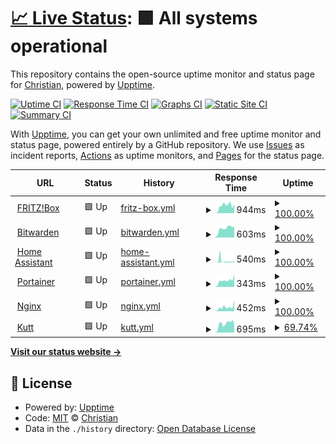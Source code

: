 # [📈 Live Status](https://status.fussel.tv): <!--live status--> **🟩 All systems operational**

This repository contains the open-source uptime monitor and status page for [Christian](https://status.fussel.tv), powered by [Upptime](https://github.com/upptime/upptime).

[![Uptime CI](https://github.com/FusselTV/status/workflows/Uptime%20CI/badge.svg)](https://github.com/FusselTV/status/actions?query=workflow%3A%22Uptime+CI%22)
[![Response Time CI](https://github.com/FusselTV/status/workflows/Response%20Time%20CI/badge.svg)](https://github.com/FusselTV/status/actions?query=workflow%3A%22Response+Time+CI%22)
[![Graphs CI](https://github.com/FusselTV/status/workflows/Graphs%20CI/badge.svg)](https://github.com/FusselTV/status/actions?query=workflow%3A%22Graphs+CI%22)
[![Static Site CI](https://github.com/FusselTV/status/workflows/Static%20Site%20CI/badge.svg)](https://github.com/FusselTV/status/actions?query=workflow%3A%22Static+Site+CI%22)
[![Summary CI](https://github.com/FusselTV/status/workflows/Summary%20CI/badge.svg)](https://github.com/FusselTV/status/actions?query=workflow%3A%22Summary+CI%22)

With [Upptime](https://upptime.js.org), you can get your own unlimited and free uptime monitor and status page, powered entirely by a GitHub repository. We use [Issues](https://github.com/FusselTV/status/issues) as incident reports, [Actions](https://github.com/FusselTV/status/actions) as uptime monitors, and [Pages](https://status.fussel.tv) for the status page.

<!--start: status pages-->
<!-- This summary is generated by Upptime (https://github.com/upptime/upptime) -->
<!-- Do not edit this manually, your changes will be overwritten -->
<!-- prettier-ignore -->
| URL | Status | History | Response Time | Uptime |
| --- | ------ | ------- | ------------- | ------ |
| <img alt="" src="https://upload.wikimedia.org/wikipedia/de/6/68/Fritz%21_Logo.svg" height="13"> [FRITZ!Box](https://avm.fussel.tv) | 🟩 Up | [fritz-box.yml](https://github.com/FusselTV/status/commits/HEAD/history/fritz-box.yml) | <details><summary><img alt="Response time graph" src="./graphs/fritz-box/response-time-week.png" height="20"> 944ms</summary><br><a href="https://status.fussel.tv/history/fritz-box"><img alt="Response time 655" src="https://img.shields.io/endpoint?url=https%3A%2F%2Fraw.githubusercontent.com%2FFusselTV%2Fstatus%2FHEAD%2Fapi%2Ffritz-box%2Fresponse-time.json"></a><br><a href="https://status.fussel.tv/history/fritz-box"><img alt="24-hour response time 803" src="https://img.shields.io/endpoint?url=https%3A%2F%2Fraw.githubusercontent.com%2FFusselTV%2Fstatus%2FHEAD%2Fapi%2Ffritz-box%2Fresponse-time-day.json"></a><br><a href="https://status.fussel.tv/history/fritz-box"><img alt="7-day response time 944" src="https://img.shields.io/endpoint?url=https%3A%2F%2Fraw.githubusercontent.com%2FFusselTV%2Fstatus%2FHEAD%2Fapi%2Ffritz-box%2Fresponse-time-week.json"></a><br><a href="https://status.fussel.tv/history/fritz-box"><img alt="30-day response time 687" src="https://img.shields.io/endpoint?url=https%3A%2F%2Fraw.githubusercontent.com%2FFusselTV%2Fstatus%2FHEAD%2Fapi%2Ffritz-box%2Fresponse-time-month.json"></a><br><a href="https://status.fussel.tv/history/fritz-box"><img alt="1-year response time 655" src="https://img.shields.io/endpoint?url=https%3A%2F%2Fraw.githubusercontent.com%2FFusselTV%2Fstatus%2FHEAD%2Fapi%2Ffritz-box%2Fresponse-time-year.json"></a></details> | <details><summary><a href="https://status.fussel.tv/history/fritz-box">100.00%</a></summary><a href="https://status.fussel.tv/history/fritz-box"><img alt="All-time uptime 99.93%" src="https://img.shields.io/endpoint?url=https%3A%2F%2Fraw.githubusercontent.com%2FFusselTV%2Fstatus%2FHEAD%2Fapi%2Ffritz-box%2Fuptime.json"></a><br><a href="https://status.fussel.tv/history/fritz-box"><img alt="24-hour uptime 100.00%" src="https://img.shields.io/endpoint?url=https%3A%2F%2Fraw.githubusercontent.com%2FFusselTV%2Fstatus%2FHEAD%2Fapi%2Ffritz-box%2Fuptime-day.json"></a><br><a href="https://status.fussel.tv/history/fritz-box"><img alt="7-day uptime 100.00%" src="https://img.shields.io/endpoint?url=https%3A%2F%2Fraw.githubusercontent.com%2FFusselTV%2Fstatus%2FHEAD%2Fapi%2Ffritz-box%2Fuptime-week.json"></a><br><a href="https://status.fussel.tv/history/fritz-box"><img alt="30-day uptime 99.74%" src="https://img.shields.io/endpoint?url=https%3A%2F%2Fraw.githubusercontent.com%2FFusselTV%2Fstatus%2FHEAD%2Fapi%2Ffritz-box%2Fuptime-month.json"></a><br><a href="https://status.fussel.tv/history/fritz-box"><img alt="1-year uptime 99.93%" src="https://img.shields.io/endpoint?url=https%3A%2F%2Fraw.githubusercontent.com%2FFusselTV%2Fstatus%2FHEAD%2Fapi%2Ffritz-box%2Fuptime-year.json"></a></details>
| <img alt="" src="https://products.containerize.com/password-management/bitwarden/menu_image.png" height="13"> [Bitwarden](https://vault.fussel.tv) | 🟩 Up | [bitwarden.yml](https://github.com/FusselTV/status/commits/HEAD/history/bitwarden.yml) | <details><summary><img alt="Response time graph" src="./graphs/bitwarden/response-time-week.png" height="20"> 603ms</summary><br><a href="https://status.fussel.tv/history/bitwarden"><img alt="Response time 1188" src="https://img.shields.io/endpoint?url=https%3A%2F%2Fraw.githubusercontent.com%2FFusselTV%2Fstatus%2FHEAD%2Fapi%2Fbitwarden%2Fresponse-time.json"></a><br><a href="https://status.fussel.tv/history/bitwarden"><img alt="24-hour response time 811" src="https://img.shields.io/endpoint?url=https%3A%2F%2Fraw.githubusercontent.com%2FFusselTV%2Fstatus%2FHEAD%2Fapi%2Fbitwarden%2Fresponse-time-day.json"></a><br><a href="https://status.fussel.tv/history/bitwarden"><img alt="7-day response time 603" src="https://img.shields.io/endpoint?url=https%3A%2F%2Fraw.githubusercontent.com%2FFusselTV%2Fstatus%2FHEAD%2Fapi%2Fbitwarden%2Fresponse-time-week.json"></a><br><a href="https://status.fussel.tv/history/bitwarden"><img alt="30-day response time 1587" src="https://img.shields.io/endpoint?url=https%3A%2F%2Fraw.githubusercontent.com%2FFusselTV%2Fstatus%2FHEAD%2Fapi%2Fbitwarden%2Fresponse-time-month.json"></a><br><a href="https://status.fussel.tv/history/bitwarden"><img alt="1-year response time 1188" src="https://img.shields.io/endpoint?url=https%3A%2F%2Fraw.githubusercontent.com%2FFusselTV%2Fstatus%2FHEAD%2Fapi%2Fbitwarden%2Fresponse-time-year.json"></a></details> | <details><summary><a href="https://status.fussel.tv/history/bitwarden">100.00%</a></summary><a href="https://status.fussel.tv/history/bitwarden"><img alt="All-time uptime 98.51%" src="https://img.shields.io/endpoint?url=https%3A%2F%2Fraw.githubusercontent.com%2FFusselTV%2Fstatus%2FHEAD%2Fapi%2Fbitwarden%2Fuptime.json"></a><br><a href="https://status.fussel.tv/history/bitwarden"><img alt="24-hour uptime 100.00%" src="https://img.shields.io/endpoint?url=https%3A%2F%2Fraw.githubusercontent.com%2FFusselTV%2Fstatus%2FHEAD%2Fapi%2Fbitwarden%2Fuptime-day.json"></a><br><a href="https://status.fussel.tv/history/bitwarden"><img alt="7-day uptime 100.00%" src="https://img.shields.io/endpoint?url=https%3A%2F%2Fraw.githubusercontent.com%2FFusselTV%2Fstatus%2FHEAD%2Fapi%2Fbitwarden%2Fuptime-week.json"></a><br><a href="https://status.fussel.tv/history/bitwarden"><img alt="30-day uptime 93.33%" src="https://img.shields.io/endpoint?url=https%3A%2F%2Fraw.githubusercontent.com%2FFusselTV%2Fstatus%2FHEAD%2Fapi%2Fbitwarden%2Fuptime-month.json"></a><br><a href="https://status.fussel.tv/history/bitwarden"><img alt="1-year uptime 98.51%" src="https://img.shields.io/endpoint?url=https%3A%2F%2Fraw.githubusercontent.com%2FFusselTV%2Fstatus%2FHEAD%2Fapi%2Fbitwarden%2Fuptime-year.json"></a></details>
| <img alt="" src="https://upload.wikimedia.org/wikipedia/commons/6/6e/Home_Assistant_Logo.svg" height="13"> [Home Assistant](https://ha.fussel.tv) | 🟩 Up | [home-assistant.yml](https://github.com/FusselTV/status/commits/HEAD/history/home-assistant.yml) | <details><summary><img alt="Response time graph" src="./graphs/home-assistant/response-time-week.png" height="20"> 540ms</summary><br><a href="https://status.fussel.tv/history/home-assistant"><img alt="Response time 934" src="https://img.shields.io/endpoint?url=https%3A%2F%2Fraw.githubusercontent.com%2FFusselTV%2Fstatus%2FHEAD%2Fapi%2Fhome-assistant%2Fresponse-time.json"></a><br><a href="https://status.fussel.tv/history/home-assistant"><img alt="24-hour response time 819" src="https://img.shields.io/endpoint?url=https%3A%2F%2Fraw.githubusercontent.com%2FFusselTV%2Fstatus%2FHEAD%2Fapi%2Fhome-assistant%2Fresponse-time-day.json"></a><br><a href="https://status.fussel.tv/history/home-assistant"><img alt="7-day response time 540" src="https://img.shields.io/endpoint?url=https%3A%2F%2Fraw.githubusercontent.com%2FFusselTV%2Fstatus%2FHEAD%2Fapi%2Fhome-assistant%2Fresponse-time-week.json"></a><br><a href="https://status.fussel.tv/history/home-assistant"><img alt="30-day response time 839" src="https://img.shields.io/endpoint?url=https%3A%2F%2Fraw.githubusercontent.com%2FFusselTV%2Fstatus%2FHEAD%2Fapi%2Fhome-assistant%2Fresponse-time-month.json"></a><br><a href="https://status.fussel.tv/history/home-assistant"><img alt="1-year response time 934" src="https://img.shields.io/endpoint?url=https%3A%2F%2Fraw.githubusercontent.com%2FFusselTV%2Fstatus%2FHEAD%2Fapi%2Fhome-assistant%2Fresponse-time-year.json"></a></details> | <details><summary><a href="https://status.fussel.tv/history/home-assistant">100.00%</a></summary><a href="https://status.fussel.tv/history/home-assistant"><img alt="All-time uptime 98.86%" src="https://img.shields.io/endpoint?url=https%3A%2F%2Fraw.githubusercontent.com%2FFusselTV%2Fstatus%2FHEAD%2Fapi%2Fhome-assistant%2Fuptime.json"></a><br><a href="https://status.fussel.tv/history/home-assistant"><img alt="24-hour uptime 100.00%" src="https://img.shields.io/endpoint?url=https%3A%2F%2Fraw.githubusercontent.com%2FFusselTV%2Fstatus%2FHEAD%2Fapi%2Fhome-assistant%2Fuptime-day.json"></a><br><a href="https://status.fussel.tv/history/home-assistant"><img alt="7-day uptime 100.00%" src="https://img.shields.io/endpoint?url=https%3A%2F%2Fraw.githubusercontent.com%2FFusselTV%2Fstatus%2FHEAD%2Fapi%2Fhome-assistant%2Fuptime-week.json"></a><br><a href="https://status.fussel.tv/history/home-assistant"><img alt="30-day uptime 96.54%" src="https://img.shields.io/endpoint?url=https%3A%2F%2Fraw.githubusercontent.com%2FFusselTV%2Fstatus%2FHEAD%2Fapi%2Fhome-assistant%2Fuptime-month.json"></a><br><a href="https://status.fussel.tv/history/home-assistant"><img alt="1-year uptime 98.86%" src="https://img.shields.io/endpoint?url=https%3A%2F%2Fraw.githubusercontent.com%2FFusselTV%2Fstatus%2FHEAD%2Fapi%2Fhome-assistant%2Fuptime-year.json"></a></details>
| <img alt="" src="https://cdn.worldvectorlogo.com/logos/portainer.svg" height="13"> [Portainer](https://portainer.fussel.tv/) | 🟩 Up | [portainer.yml](https://github.com/FusselTV/status/commits/HEAD/history/portainer.yml) | <details><summary><img alt="Response time graph" src="./graphs/portainer/response-time-week.png" height="20"> 343ms</summary><br><a href="https://status.fussel.tv/history/portainer"><img alt="Response time 290" src="https://img.shields.io/endpoint?url=https%3A%2F%2Fraw.githubusercontent.com%2FFusselTV%2Fstatus%2FHEAD%2Fapi%2Fportainer%2Fresponse-time.json"></a><br><a href="https://status.fussel.tv/history/portainer"><img alt="24-hour response time 311" src="https://img.shields.io/endpoint?url=https%3A%2F%2Fraw.githubusercontent.com%2FFusselTV%2Fstatus%2FHEAD%2Fapi%2Fportainer%2Fresponse-time-day.json"></a><br><a href="https://status.fussel.tv/history/portainer"><img alt="7-day response time 343" src="https://img.shields.io/endpoint?url=https%3A%2F%2Fraw.githubusercontent.com%2FFusselTV%2Fstatus%2FHEAD%2Fapi%2Fportainer%2Fresponse-time-week.json"></a><br><a href="https://status.fussel.tv/history/portainer"><img alt="30-day response time 297" src="https://img.shields.io/endpoint?url=https%3A%2F%2Fraw.githubusercontent.com%2FFusselTV%2Fstatus%2FHEAD%2Fapi%2Fportainer%2Fresponse-time-month.json"></a><br><a href="https://status.fussel.tv/history/portainer"><img alt="1-year response time 290" src="https://img.shields.io/endpoint?url=https%3A%2F%2Fraw.githubusercontent.com%2FFusselTV%2Fstatus%2FHEAD%2Fapi%2Fportainer%2Fresponse-time-year.json"></a></details> | <details><summary><a href="https://status.fussel.tv/history/portainer">100.00%</a></summary><a href="https://status.fussel.tv/history/portainer"><img alt="All-time uptime 99.93%" src="https://img.shields.io/endpoint?url=https%3A%2F%2Fraw.githubusercontent.com%2FFusselTV%2Fstatus%2FHEAD%2Fapi%2Fportainer%2Fuptime.json"></a><br><a href="https://status.fussel.tv/history/portainer"><img alt="24-hour uptime 100.00%" src="https://img.shields.io/endpoint?url=https%3A%2F%2Fraw.githubusercontent.com%2FFusselTV%2Fstatus%2FHEAD%2Fapi%2Fportainer%2Fuptime-day.json"></a><br><a href="https://status.fussel.tv/history/portainer"><img alt="7-day uptime 100.00%" src="https://img.shields.io/endpoint?url=https%3A%2F%2Fraw.githubusercontent.com%2FFusselTV%2Fstatus%2FHEAD%2Fapi%2Fportainer%2Fuptime-week.json"></a><br><a href="https://status.fussel.tv/history/portainer"><img alt="30-day uptime 99.74%" src="https://img.shields.io/endpoint?url=https%3A%2F%2Fraw.githubusercontent.com%2FFusselTV%2Fstatus%2FHEAD%2Fapi%2Fportainer%2Fuptime-month.json"></a><br><a href="https://status.fussel.tv/history/portainer"><img alt="1-year uptime 99.93%" src="https://img.shields.io/endpoint?url=https%3A%2F%2Fraw.githubusercontent.com%2FFusselTV%2Fstatus%2FHEAD%2Fapi%2Fportainer%2Fuptime-year.json"></a></details>
| <img alt="" src="https://cdn.worldvectorlogo.com/logos/nginx-1.svg" height="13"> [Nginx](https://nginx.fussel.tv/) | 🟩 Up | [nginx.yml](https://github.com/FusselTV/status/commits/HEAD/history/nginx.yml) | <details><summary><img alt="Response time graph" src="./graphs/nginx/response-time-week.png" height="20"> 452ms</summary><br><a href="https://status.fussel.tv/history/nginx"><img alt="Response time 332" src="https://img.shields.io/endpoint?url=https%3A%2F%2Fraw.githubusercontent.com%2FFusselTV%2Fstatus%2FHEAD%2Fapi%2Fnginx%2Fresponse-time.json"></a><br><a href="https://status.fussel.tv/history/nginx"><img alt="24-hour response time 381" src="https://img.shields.io/endpoint?url=https%3A%2F%2Fraw.githubusercontent.com%2FFusselTV%2Fstatus%2FHEAD%2Fapi%2Fnginx%2Fresponse-time-day.json"></a><br><a href="https://status.fussel.tv/history/nginx"><img alt="7-day response time 452" src="https://img.shields.io/endpoint?url=https%3A%2F%2Fraw.githubusercontent.com%2FFusselTV%2Fstatus%2FHEAD%2Fapi%2Fnginx%2Fresponse-time-week.json"></a><br><a href="https://status.fussel.tv/history/nginx"><img alt="30-day response time 278" src="https://img.shields.io/endpoint?url=https%3A%2F%2Fraw.githubusercontent.com%2FFusselTV%2Fstatus%2FHEAD%2Fapi%2Fnginx%2Fresponse-time-month.json"></a><br><a href="https://status.fussel.tv/history/nginx"><img alt="1-year response time 332" src="https://img.shields.io/endpoint?url=https%3A%2F%2Fraw.githubusercontent.com%2FFusselTV%2Fstatus%2FHEAD%2Fapi%2Fnginx%2Fresponse-time-year.json"></a></details> | <details><summary><a href="https://status.fussel.tv/history/nginx">100.00%</a></summary><a href="https://status.fussel.tv/history/nginx"><img alt="All-time uptime 99.93%" src="https://img.shields.io/endpoint?url=https%3A%2F%2Fraw.githubusercontent.com%2FFusselTV%2Fstatus%2FHEAD%2Fapi%2Fnginx%2Fuptime.json"></a><br><a href="https://status.fussel.tv/history/nginx"><img alt="24-hour uptime 100.00%" src="https://img.shields.io/endpoint?url=https%3A%2F%2Fraw.githubusercontent.com%2FFusselTV%2Fstatus%2FHEAD%2Fapi%2Fnginx%2Fuptime-day.json"></a><br><a href="https://status.fussel.tv/history/nginx"><img alt="7-day uptime 100.00%" src="https://img.shields.io/endpoint?url=https%3A%2F%2Fraw.githubusercontent.com%2FFusselTV%2Fstatus%2FHEAD%2Fapi%2Fnginx%2Fuptime-week.json"></a><br><a href="https://status.fussel.tv/history/nginx"><img alt="30-day uptime 99.74%" src="https://img.shields.io/endpoint?url=https%3A%2F%2Fraw.githubusercontent.com%2FFusselTV%2Fstatus%2FHEAD%2Fapi%2Fnginx%2Fuptime-month.json"></a><br><a href="https://status.fussel.tv/history/nginx"><img alt="1-year uptime 99.93%" src="https://img.shields.io/endpoint?url=https%3A%2F%2Fraw.githubusercontent.com%2FFusselTV%2Fstatus%2FHEAD%2Fapi%2Fnginx%2Fuptime-year.json"></a></details>
| <img alt="" src="https://0987.win/images/favicon-196x196.png" height="13"> [Kutt](https://0987.win/) | 🟩 Up | [kutt.yml](https://github.com/FusselTV/status/commits/HEAD/history/kutt.yml) | <details><summary><img alt="Response time graph" src="./graphs/kutt/response-time-week.png" height="20"> 695ms</summary><br><a href="https://status.fussel.tv/history/kutt"><img alt="Response time 898" src="https://img.shields.io/endpoint?url=https%3A%2F%2Fraw.githubusercontent.com%2FFusselTV%2Fstatus%2FHEAD%2Fapi%2Fkutt%2Fresponse-time.json"></a><br><a href="https://status.fussel.tv/history/kutt"><img alt="24-hour response time 921" src="https://img.shields.io/endpoint?url=https%3A%2F%2Fraw.githubusercontent.com%2FFusselTV%2Fstatus%2FHEAD%2Fapi%2Fkutt%2Fresponse-time-day.json"></a><br><a href="https://status.fussel.tv/history/kutt"><img alt="7-day response time 695" src="https://img.shields.io/endpoint?url=https%3A%2F%2Fraw.githubusercontent.com%2FFusselTV%2Fstatus%2FHEAD%2Fapi%2Fkutt%2Fresponse-time-week.json"></a><br><a href="https://status.fussel.tv/history/kutt"><img alt="30-day response time 1021" src="https://img.shields.io/endpoint?url=https%3A%2F%2Fraw.githubusercontent.com%2FFusselTV%2Fstatus%2FHEAD%2Fapi%2Fkutt%2Fresponse-time-month.json"></a><br><a href="https://status.fussel.tv/history/kutt"><img alt="1-year response time 898" src="https://img.shields.io/endpoint?url=https%3A%2F%2Fraw.githubusercontent.com%2FFusselTV%2Fstatus%2FHEAD%2Fapi%2Fkutt%2Fresponse-time-year.json"></a></details> | <details><summary><a href="https://status.fussel.tv/history/kutt">69.74%</a></summary><a href="https://status.fussel.tv/history/kutt"><img alt="All-time uptime 85.02%" src="https://img.shields.io/endpoint?url=https%3A%2F%2Fraw.githubusercontent.com%2FFusselTV%2Fstatus%2FHEAD%2Fapi%2Fkutt%2Fuptime.json"></a><br><a href="https://status.fussel.tv/history/kutt"><img alt="24-hour uptime 100.00%" src="https://img.shields.io/endpoint?url=https%3A%2F%2Fraw.githubusercontent.com%2FFusselTV%2Fstatus%2FHEAD%2Fapi%2Fkutt%2Fuptime-day.json"></a><br><a href="https://status.fussel.tv/history/kutt"><img alt="7-day uptime 69.74%" src="https://img.shields.io/endpoint?url=https%3A%2F%2Fraw.githubusercontent.com%2FFusselTV%2Fstatus%2FHEAD%2Fapi%2Fkutt%2Fuptime-week.json"></a><br><a href="https://status.fussel.tv/history/kutt"><img alt="30-day uptime 82.02%" src="https://img.shields.io/endpoint?url=https%3A%2F%2Fraw.githubusercontent.com%2FFusselTV%2Fstatus%2FHEAD%2Fapi%2Fkutt%2Fuptime-month.json"></a><br><a href="https://status.fussel.tv/history/kutt"><img alt="1-year uptime 85.02%" src="https://img.shields.io/endpoint?url=https%3A%2F%2Fraw.githubusercontent.com%2FFusselTV%2Fstatus%2FHEAD%2Fapi%2Fkutt%2Fuptime-year.json"></a></details>

<!--end: status pages-->

[**Visit our status website →**](https://status.fussel.tv)

## 📄 License

- Powered by: [Upptime](https://github.com/upptime/upptime)
- Code: [MIT](./LICENSE) © [Christian](https://status.fussel.tv)
- Data in the `./history` directory: [Open Database License](https://opendatacommons.org/licenses/odbl/1-0/)
